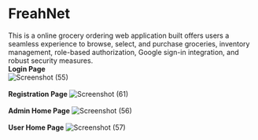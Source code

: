 # FreahNet
This is a online grocery ordering web application built offers users a seamless experience to browse, select, and purchase groceries, inventory management, role-based authorization, Google sign-in integration, and robust security measures.
<br>
**Login Page**
<br>
![Screenshot (55)](https://github.com/Wantstocode/FreahNet/assets/120893466/7136656f-079f-4649-852a-1d00bc0c79a4)
<br>
<br>
**Registration Page**
![Screenshot (61)](https://github.com/Wantstocode/FreahNet/assets/120893466/4e1631c7-dd28-4e19-ad51-5822254a41a7)
<br>
<br>
**Admin Home Page**
![Screenshot (56)](https://github.com/Wantstocode/FreahNet/assets/120893466/c68cb8f1-9bd2-451b-a09b-f43a2089f4c8)
<br>
<br>
**User Home Page**
![Screenshot (57)](https://github.com/Wantstocode/FreahNet/assets/120893466/0b8528d0-bf95-4e57-b080-323666f9aad5)
<br>
<br>


